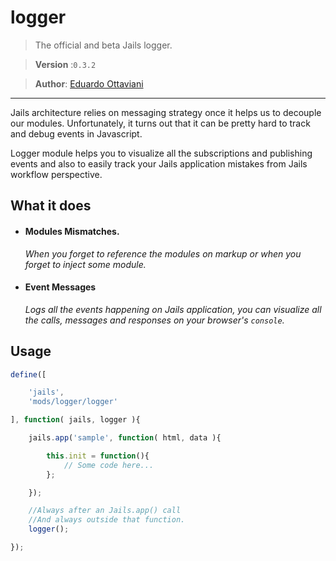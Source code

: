 # logger

>The official and beta Jails logger.

>**Version** :`0.3.2`

>**Author**: [Eduardo Ottaviani](//github.com/Javiani)

---

Jails architecture relies on messaging strategy once it helps us to decouple our modules. Unfortunately, it turns out that it can be pretty hard to track and debug events in Javascript.

Logger module helps you to visualize all the subscriptions and publishing events and also to easily track your Jails application mistakes from Jails workflow perspective.

## What it does

- #### Modules Mismatches.

    *When you forget to reference the modules on markup or when you forget to inject some module.*

- #### Event Messages

    *Logs all the events happening on Jails application, you can visualize all the calls, messages and responses on your browser's `console`.*


## Usage

```js
define([

	'jails',
	'mods/logger/logger'

], function( jails, logger ){

	jails.app('sample', function( html, data ){

		this.init = function(){
            // Some code here...
		};

	});

    //Always after an Jails.app() call
    //And always outside that function.
	logger();

});

```

